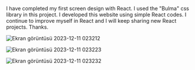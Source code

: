 I have completed my first screen design with React.
I used the "Bulma" css library in this project.
I developed this website using simple React codes.
I continue to improve myself in React and I will keep sharing new React projects.
Thanks.






![Ekran görüntüsü 2023-12-11 023212](https://github.com/doganakbaba/Card-Project/assets/127808421/f681bcc5-4f5a-4d63-973c-861907e790c3)





![Ekran görüntüsü 2023-12-11 023223](https://github.com/doganakbaba/Card-Project/assets/127808421/99d25163-da0d-487b-87fb-2dedbbc7c71b)




![Ekran görüntüsü 2023-12-11 023232](https://github.com/doganakbaba/Card-Project/assets/127808421/463e0321-7646-4afb-a9fa-76e06e2861fb)
